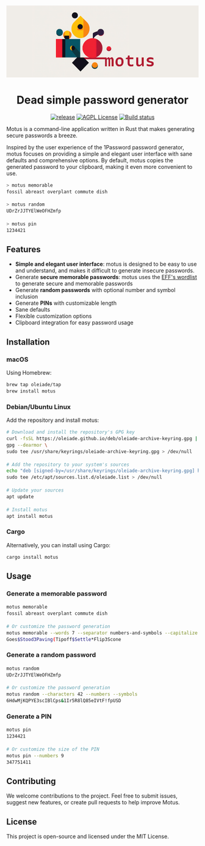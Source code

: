 <p align="center"><img src="logo.png" alt="motus logo"/></p>
<h1 align="center">Dead simple password generator</h3>

<p align="center">
    <a href="http://github.com/oleiade/motus/releases"><img src="https://img.shields.io/github/release/oleiade/motus.svg" alt="release"></a>
    <a href="http://www.gnu.org/licenses/agpl-3.0"><img src="https://img.shields.io/badge/license-AGPL-blue.svg" alt="AGPL License"></a>
    <a href="https://github.com/oleiade/motus/actions/workflows/build.yml"><img src="https://github.com/oleiade/motus/actions/workflows/build.yml/badge.svg" alt="Build status"></a>
</p>

Motus is a command-line application written in Rust that makes generating secure passwords a breeze.

Inspired by the user experience of the 1Password password generator, motus focuses on providing a simple and elegant user interface with sane defaults and comprehensive options. By default, motus copies the generated password to your clipboard, making it even more convenient to use.

```zsh
> motus memorable
fossil abreast overplant commute dish

> motus random
UDrZrJJTYElWeOFHZmfp

> motus pin
1234421
```

## Features

- **Simple and elegant user interface**: motus is designed to be easy to use and understand, and makes it difficult to generate insecure passwords.
- Generate **secure memorable passwords**: motus uses the [EFF's wordlist](https://www.eff.org/deeplinks/2016/07/new-wordlists-random-passphrases) to generate secure and memorable passwords
- Generate **random passwords** with optional number and symbol inclusion
- Generate **PINs** with customizable length
- Sane defaults
- Flexible customization options
- Clipboard integration for easy password usage

## Installation

### macOS

Using Homebrew:

```bash
brew tap oleiade/tap
brew install motus
```

### Debian/Ubuntu Linux

Add the repository and install motus:

```bash
# Download and install the repository's GPG key
curl -fsSL https://oleiade.github.io/deb/oleiade-archive-keyring.gpg | \
gpg --dearmor \
sudo tee /usr/share/keyrings/oleiade-archive-keyring.gpg > /dev/null

# Add the repository to your system's sources
echo "deb [signed-by=/usr/share/keyrings/oleiade-archive-keyring.gpg] https://oleiade.github.io/deb stable main" \
sudo tee /etc/apt/sources.list.d/oleiade.list > /dev/null

# Update your sources
apt update

# Install motus
apt install motus
```

### Cargo

Alternatively, you can install using Cargo:

```bash
cargo install motus
```

## Usage

### Generate a memorable password

```bash
motus memorable
fossil abreast overplant commute dish

# Or customize the password generation
motus memorable --words 7 --separator numbers-and-symbols --capitalize
Goes$Stood3Paving(Tipoff$Settle*Flip3Scone
```

### Generate a random password

```bash
motus random
UDrZrJJTYElWeOFHZmfp

# Or customize the password generation
motus random --characters 42 --numbers --symbols
6HdwMjKQPYE3scIBlCps&1Ir5R8lQ85eIVtF!fpUSD
```

### Generate a PIN

```bash
motus pin
1234421

# Or customize the size of the PIN
motus pin --numbers 9
347751411
```

## Contributing

We welcome contributions to the project. Feel free to submit issues, suggest new features, or create pull requests to help improve Motus.

## License

This project is open-source and licensed under the MIT License.
